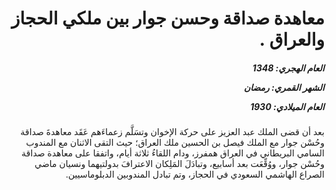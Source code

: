 <h1 dir="rtl">معاهدة صداقة وحسن جوار بين ملكي الحجاز والعراق .</h1>

<h5 dir="rtl">العام الهجري:  1348

الشهر القمري: رمضان

العام الميلادي: 1930</h5>

<p dir="rtl">بعد أن قضى الملك عبد العزيز على حركة الإخوان وتسَلَّم زعماءَهم عَقَد معاهدةَ صداقة وحُسْن جوار مع الملك فيصل بن الحسين ملك العراق؛ حيث التقى الاثنان مع المندوب السامي البريطاني في العراق همفرز، ودام اللقاءُ ثلاثة أيام، واتفقا على معاهدة صداقة وحُسْن جوار، ووُقِّعَت بعد أسابيع، وتبادَلَ المَلِكان الاعترافَ بدولتيهما ونسيان ماضي الصراع الهاشمي السعودي في الحجاز، وتم تبادل المندوبين الدبلوماسيين.</p></br>

